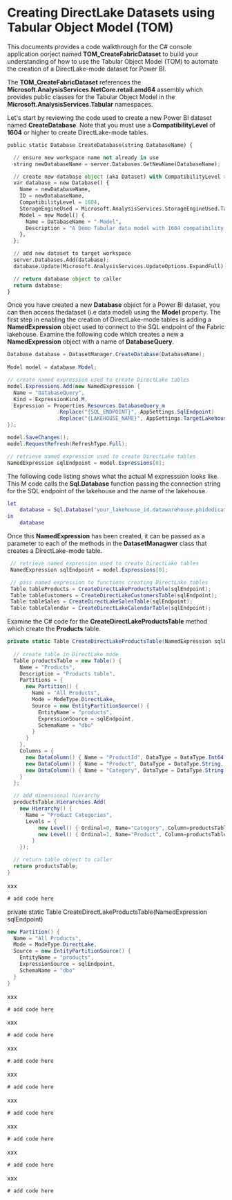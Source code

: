 # Creating DirectLake Datasets using Tabular Object Model (TOM)

This documents provides a code walkthrough for the C# console application oorject named **TOM_CreateFabricDataset** to build your understanding of how to use the Tabular Object Model (TOM) to automate the creation of a DirectLake-mode dataset for Power BI.

The **TOM_CreateFabricDataset** references the **Microsoft.AnalysisServices.NetCore.retail.amd64** assembly which provides public classes for the Tabular Object Model in the **Microsoft.AnalysisServices.Tabular** namespaces.  

Let's start by reviewing the code used to create a new Power BI dataset named **CreateDatabase**. Note that you must use a **CompatibilityLevel** of **1604** or higher to create DirectLake-mode tables.

``` python
public static Database CreateDatabase(string DatabaseName) {

  // ensure new workspace name not already in use
  string newDatabaseName = server.Databases.GetNewName(DatabaseName);

  // create new database object (aka Dataset) with CompatibilityLevel >= 1604
  var database = new Database() {
    Name = newDatabaseName,
    ID = newDatabaseName,
    CompatibilityLevel = 1604,
    StorageEngineUsed = Microsoft.AnalysisServices.StorageEngineUsed.TabularMetadata,
    Model = new Model() {
      Name = DatabaseName + "-Model",
      Description = "A Demo Tabular data model with 1604 compatibility level."
    },
  };

  // add new dataset to target workspace
  server.Databases.Add(database);
  database.Update(Microsoft.AnalysisServices.UpdateOptions.ExpandFull);

  // return database object to caller
  return database;
}
```
Once you have created a new **Database** object for a Power BI dataset, you can then access thedataset (i.e data model) using the **Model** property. The first step in enabling the creation of DirectLake-mode tables is adding a **NamedExpression** object used to connect to the SQL endpoint of the Fabric lakehouse. Examine the following code which creates a new a **NamedExpression** object with a name of **DatabaseQuery**.

``` csharp
Database database = DatasetManager.CreateDatabase(DatabaseName);
      
Model model = database.Model;

// create named expression used to create DirectLake tables
model.Expressions.Add(new NamedExpression {
  Name = "DatabaseQuery",
  Kind = ExpressionKind.M,
  Expression = Properties.Resources.DatabaseQuery_m
                .Replace("{SQL_ENDPOINT}", AppSettings.SqlEndpoint)
                .Replace("{LAKEHOUSE_NAME}", AppSettings.TargetLakehouseName)
});

model.SaveChanges();
model.RequestRefresh(RefreshType.Full);

// retrieve named expression used to create DirectLake tables
NamedExpression sqlEndpoint = model.Expressions[0];
```
The following code listing shows what the actual M expresssion looks like. This M code calls the **Sql.Database** function passing the connection string for the SQL endpoint of the lakehouse and the name of the lakehouse.   
``` m
let
    database = Sql.Database("your_lakehouse_id.datawarehouse.pbidedicated.windows.net", "lakehouse_name")
in
    database

```
Once this **NamedExpression** has been created, it can be passed as a parameter to each of the methods in the **DatasetManagwer** class that creates a DirectLake-mode table.

``` csharp
 // retrieve named expression used to create DirectLake tables
 NamedExpression sqlEndpoint = model.Expressions[0];

 // pass named expression to functions creating DirectLake tables
 Table tableProducts = CreateDirectLakeProductsTable(sqlEndpoint);
 Table tableCustomers = CreateDirectLakeCustomersTable(sqlEndpoint);
 Table tableSales = CreateDirectLakeSalesTable(sqlEndpoint);
 Table tableCalendar = CreateDirectLakeCalendarTable(sqlEndpoint);
```
Examine the C# code for the **CreateDirectLakeProductsTable** method which create the **Products** table.  

``` csharp
private static Table CreateDirectLakeProductsTable(NamedExpression sqlEndpoint) {
  
  // create table in DirectLake mode
  Table productsTable = new Table() {
    Name = "Products",
    Description = "Products table",
    Partitions = {
      new Partition() {
        Name = "All Products",
        Mode = ModeType.DirectLake,
        Source = new EntityPartitionSource() {
          EntityName = "products",
          ExpressionSource = sqlEndpoint,
          SchemaName = "dbo"
        }
      }
    },
    Columns = {
      new DataColumn() { Name = "ProductId", DataType = DataType.Int64, SourceColumn = "ProductId", IsHidden = true, IsKey=true },
      new DataColumn() { Name = "Product", DataType = DataType.String, SourceColumn = "Product" },
      new DataColumn() { Name = "Category", DataType = DataType.String, SourceColumn = "Category" }
    }
  };

  // add dimensional hierarchy
  productsTable.Hierarchies.Add(
    new Hierarchy() {
      Name = "Product Categories",
      Levels = {
          new Level() { Ordinal=0, Name="Category", Column=productsTable.Columns["Category"]  },
          new Level() { Ordinal=1, Name="Product", Column=productsTable.Columns["Product"] }
        }
    });

  // return table object to caller
  return productsTable;
}

```
xxx
``` csharp
# add code here
```
private static Table CreateDirectLakeProductsTable(NamedExpression sqlEndpoint)

``` csharp
new Partition() {
  Name = "All Products",
  Mode = ModeType.DirectLake,
  Source = new EntityPartitionSource() {
    EntityName = "products",
    ExpressionSource = sqlEndpoint,
    SchemaName = "dbo"
  }
}
```
xxx

``` csharp
# add code here
```
xxx

``` csharp
# add code here
```
xxx

``` csharp
# add code here
```
xxx

``` csharp
# add code here
```
xxx

``` csharp
# add code here
```
xxx

``` csharp
# add code here
```
xxx

``` csharp
# add code here
```
xxx

``` csharp
# add code here
```
